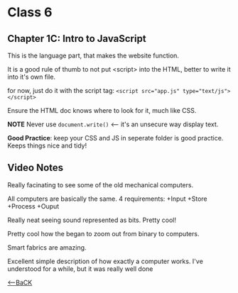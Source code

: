 # Class 6

## Chapter 1C: Intro to JavaScript

This is the language part, that makes the website function.

It is a good rule of thumb to not put &lt;script&gt; into the HTML, better to write it into it's own file.

for now, just do it with the script tag:
```<script src="app.js" type="text/js"></script>```

Ensure the HTML doc knows where to look for it, much like CSS.

**NOTE** Never use ```document.write()``` &lt;-- it's an unsecure way display text.

**Good Practice**: keep your CSS and JS in seperate folder is good practice.  Keeps things nice and tidy!

## Video Notes

Really facinating to see some of the old mechanical computers.

All computers are basically the same.  4 requirements:
+Input
+Store
+Process
+Ouput

Really neat seeing sound represented as bits.  Pretty cool!

Pretty cool how the began to zoom out from binary to computers.

Smart fabrics are amazing.

Excellent simple description of how exactly a computer works.  I've understood for a while, but it was really well done

[<--BaCK](README.md)
